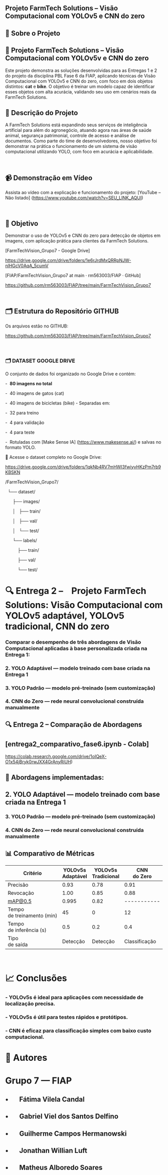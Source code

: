 <style>
</style>

## Projeto FarmTech Solutions – Visão Computacional com YOLOv5 e CNN do zero

## 📁 **Sobre o Projeto**

## 📌 Projeto FarmTech Solutions – Visão Computacional com YOLOv5v e CNN do zero

Este projeto demonstra as soluções desenvolvidas para as Entregas 1 e 2 do projeto da disciplina PBL Fase 6 da FIAP, aplicando técnicas de Visão Computacional com YOLOv5 e CNN do zero, com foco em dois objetos distintos: **cat** e **bike**. O objetivo é treinar um modelo capaz de identificar esses objetos com alta acurácia, validando seu uso em cenários reais da FarmTech Solutions. 

<style>
</style>

## 📌 Descrição do Projeto

A FarmTech Solutions está expandindo seus serviços de inteligência artificial
para além do agronegócio, atuando agora nas áreas de saúde animal, segurança
patrimonial, controle de acesso e análise de documentos. Como parte do time de
desenvolvedores, nosso objetivo foi demonstrar na prática o funcionamento de um
sistema de visão computacional utilizando YOLO, com foco em acurácia e
aplicabilidade.

           

## 📹 **Demonstração em Vídeo**

Assista ao vídeo com a explicação e funcionamento do
projeto: [YouTube – Não listado] (https://www.youtube.com/watch?v=SEU_LINK_AQUI)

            

## 📌 **Objetivo**

Demonstrar o uso de YOLOv5 e CNN do zero para detecção de objetos em imagens, com aplicação prática para clientes da FarmTech Solutions.

[FarmTechVision_Grupo7 - Google Drive]

https://drive.google.com/drive/folders/1e6rJrdMxQRRpNJW-nlHGcV0AqA_5cumV

[FIAP/FarmTechVision_Grupo7 at main · rm563003/FIAP · GitHub]

https://github.com/rm563003/FIAP/tree/main/FarmTechVision_Grupo7

            

## 🗂**️** **Estrutura do Repositório GITHUB**

Os arquivos estão no GITHUB:

https://github.com/rm563003/FIAP/tree/main/FarmTechVision_Grupo7

<img title="" src="Projeto.png" alt="">

<img title="" src="file:///G:/PARTICULAR/FIAP_IA/Fase 6 1009 até 1410/TRABALHO/DEEP/FarmTechVision_Grupo7/imagens/Projeto.png" alt="">

## 

### **🗂️ DATASET GOOGLE DRIVE**

O conjunto de dados foi organizado no Google Drive e contém:

-  **80 imagens no total**

-  40 imagens de gatos (cat)   

-  40 imagens de bicicletas (bike) - Separadas em:

-  32 para treino

-  4 para validação

-  4 para teste

-  Rotuladas com [Make Sense IA] (https://www.makesense.ai/) e salvas no formato YOLO.

🔗 Acesse o dataset completo no Google Drive:  

https://drive.google.com/drive/folders/1qkNb4RV7mHWI3fwiyvHKzPm7rb9KBSKN

/FarmTechVision_Grupo7/

  └── dataset/

      ├── images/

      │   ├── train/

      │   ├── val/

      │   └── test/

      └── labels/

          ├── train/

          ├── val/

          └── test/

# 



# 🔍 Entrega 2 –    Projeto FarmTech Solutions: Visão Computacional com YOLOv5 adaptável, YOLOv5 tradicional, CNN do zero

### Comparar o desempenho de três abordagens de Visão Computacional aplicadas à base personalizada criada na Entrega 1:

### 2. YOLO Adaptável — modelo treinado com base criada na Entrega 1

### 3. YOLO Padrão — modelo pré-treinado (sem customização)

### 4. CNN do Zero — rede neural convolucional construída manualmente

<style>
</style>

## 🔍 Entrega 2 – Comparação de Abordagens

## [entrega2_comparativo_fase6.ipynb - Colab]

https://colab.research.google.com/drive/1oIQeX-O1x54jBryk0rwJXX4GrAnyRiUH)

<style>
</style>

## 🔄 Abordagens implementadas:

## 2. YOLO Adaptável — modelo treinado com base criada na Entrega 1

### 3. YOLO Padrão — modelo pré-treinado (sem customização)

### 4. CNN do Zero — rede neural convolucional construída manualmente

<style>
</style>

## 📊 Comparativo de Métricas

<style> </style>

| Critério                       | YOLOv5s<br> Adaptável | YOLOv5s<br> Tradicional | CNN<br> do Zero |
| ------------------------------ | --------------------- | ----------------------- | --------------- |
| Precisão                       | 0.93                  | 0.78                    | 0.91            |
| Revocação                      | 1.00                  | 0.85                    | 0.88            |
| mAP@0.5                        | 0.995                 | 0.82                    | -----------     |
| Tempo<br> de treinamento (min) | 45                    | 0                       | 12              |
| Tempo<br> de inferência (s)    | 0.5                   | 0.2                     | 0.4             |
| Tipo<br> de saída              | Detecção              | Detecção                | Classificação   |

 

# 📈 Conclusões

<style>
</style>

### - YOLOv5s é ideal para aplicações com necessidade de localização precisa.

### - YOLOv5s é útil para testes rápidos e protótipos.

### - CNN é eficaz para classificação simples com baixo custo computacional.





# 👥 **Autores**

# Grupo 7 — FIAP

## •       Fátima Vilela Candal

## •       Gabriel Viel dos Santos Delfino

## •       Guilherme Campos Hermanowski

## •       Jonathan Willian Luft

## •       Matheus Alboredo Soares
